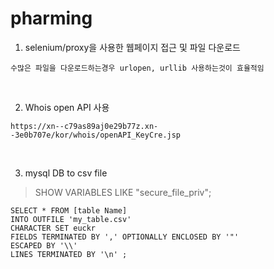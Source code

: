 # pharming

1. selenium/proxy을 사용한 웹페이지 접근 및 파일 다운로드
```
수많은 파일을 다운로드하는경우 urlopen, urllib 사용하는것이 효율적임
```
</br>

2. Whois open API 사용 
```
https://xn--c79as89aj0e29b77z.xn--3e0b707e/kor/whois/openAPI_KeyCre.jsp
```
</br>

3. mysql DB to csv file

> SHOW VARIABLES LIKE "secure_file_priv";

```
SELECT * FROM [table Name]
INTO OUTFILE 'my_table.csv'
CHARACTER SET euckr
FIELDS TERMINATED BY ',' OPTIONALLY ENCLOSED BY '"'
ESCAPED BY '\\'
LINES TERMINATED BY '\n' ;
```
